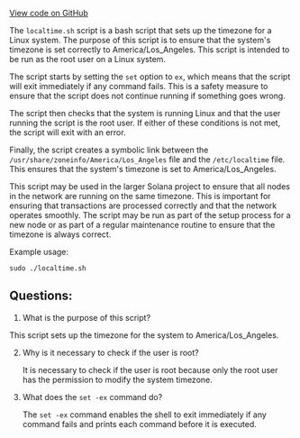 [View code on GitHub](https://github.com/solana-labs/solana/blob/master/net/scripts/localtime.sh)

The `localtime.sh` script is a bash script that sets up the timezone for a Linux system. The purpose of this script is to ensure that the system's timezone is set correctly to America/Los_Angeles. This script is intended to be run as the root user on a Linux system.

The script starts by setting the `set` option to `ex`, which means that the script will exit immediately if any command fails. This is a safety measure to ensure that the script does not continue running if something goes wrong.

The script then checks that the system is running Linux and that the user running the script is the root user. If either of these conditions is not met, the script will exit with an error.

Finally, the script creates a symbolic link between the `/usr/share/zoneinfo/America/Los_Angeles` file and the `/etc/localtime` file. This ensures that the system's timezone is set to America/Los_Angeles.

This script may be used in the larger Solana project to ensure that all nodes in the network are running on the same timezone. This is important for ensuring that transactions are processed correctly and that the network operates smoothly. The script may be run as part of the setup process for a new node or as part of a regular maintenance routine to ensure that the timezone is always correct. 

Example usage:
```
sudo ./localtime.sh
```
## Questions: 
 1. What is the purpose of this script?
   
   This script sets up the timezone for the system to America/Los_Angeles.

2. Why is it necessary to check if the user is root?
   
   It is necessary to check if the user is root because only the root user has the permission to modify the system timezone.

3. What does the `set -ex` command do?
   
   The `set -ex` command enables the shell to exit immediately if any command fails and prints each command before it is executed.